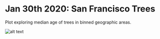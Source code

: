 # Jan 30th 2020: San Francisco Trees

Plot exploring median age of trees in binned geographic areas.

![alt text](https://github.com/loganedmo/tidytuesday/tree/master/20200128SanFranciscoTrees/plots/SFTreeAges.png)